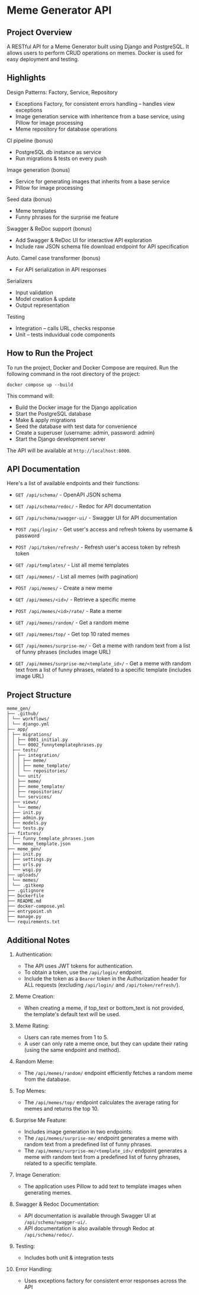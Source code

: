 # Meme Generator API

## Project Overview

A RESTful API for a Meme Generator built using Django and PostgreSQL. It allows users to perform CRUD operations on memes. Docker is used for easy deployment and testing.

## Highlights
Design Patterns: Factory, Service, Repository
- Exceptions Factory, for consistent errors handling – handles view exceptions
- Image generation service with inheritence from a base service, using Pillow for image processing
- Meme repository for database operations

CI pipeline (bonus)
- PostgreSQL db instance as service
- Run migrations & tests on every push

Image generation (bonus)
- Service for generating images that inherits from a base service
- Pillow for image processing

Seed data (bonus)
- Meme templates
- Funny phrases for the surprise me feature

Swagger & ReDoc support (bonus)
- Add Swagger & ReDoc UI for interactive API exploration
- Include raw JSON schema file download endpoint for API specification

Auto. Camel case transformer (bonus)
- For API serialization in API responses

Serializers
- Input validation
- Model creation & update
- Output representation

Testing
- Integration – calls URL, checks response
- Unit – tests induvidual code components


## How to Run the Project

To run the project, Docker and Docker Compose are required.
Run the following command in the root directory of the project:
```
docker compose up --build
```

This command will:
- Build the Docker image for the Django application
- Start the PostgreSQL database
- Make & apply migrations
- Seed the database with test data for convenience
- Create a superuser (username: admin, password: admin)
- Start the Django development server

The API will be available at `http://localhost:8000`.

## API Documentation

Here's a list of available endpoints and their functions:

- `GET /api/schema/` - OpenAPI JSON schema
- `GET /api/schema/redoc/` - Redoc for API documentation
- `GET /api/schema/swagger-ui/` - Swagger UI for API documentation

- `POST /api/login/` - Get user's access and refresh tokens by username & password
- `POST /api/token/refresh/` - Refresh user's access token by refresh token

- `GET /api/templates/` - List all meme templates

- `GET /api/memes/` - List all memes (with pagination)
- `POST /api/memes/` - Create a new meme
- `GET /api/memes/<id>/` - Retrieve a specific meme
- `POST /api/memes/<id>/rate/` - Rate a meme
- `GET /api/memes/random/` - Get a random meme
- `GET /api/memes/top/` - Get top 10 rated memes
- `GET /api/memes/surprise-me/` - Get a meme with random text from a list of funny phrases (includes image URL)
- `GET /api/memes/surprise-me/<template_id>/` - Get a meme with random text from a list of funny phrases, related to a specific template (includes image URL)

## Project Structure

```
meme_gen/
├── .github/
│ └── workflows/
│ └── django.yml
├── app/
│ ├── migrations/
│ │ ├── 0001_initial.py
│ │ └── 0002_funnytemplatephrases.py
│ ├── tests/
│ │ ├── integration/
│ │ │ ├── meme/
│ │ │ ├── meme_template/
│ │ │ └── repositories/
│ │ └── unit/
│ │ ├── meme/
│ │ ├── meme_template/
│ │ ├── repositories/
│ │ └── services/
│ ├── views/
│ │ └── meme/
│ ├── init.py
│ ├── admin.py
│ ├── models.py
│ └── tests.py
├── fixtures/
│ ├── funny_template_phrases.json
│ └── meme_template.json
├── meme_gen/
│ ├── init.py
│ ├── settings.py
│ ├── urls.py
│ └── wsgi.py
├── uploads/
│ └── memes/
│ └── .gitkeep
├── .gitignore
├── Dockerfile
├── README.md
├── docker-compose.yml
├── entrypoint.sh
├── manage.py
└── requirements.txt
```
## Additional Notes

1. Authentication:
   - The API uses JWT tokens for authentication.
   - To obtain a token, use the `/api/login/` endpoint.
   - Include the token as a `Bearer` token in the Authorization header for ALL requests (excluding `/api/login/` and `/api/token/refresh/`).

2. Meme Creation:
   - When creating a meme, if top_text or bottom_text is not provided, the template's default text will be used.

3. Meme Rating:
   - Users can rate memes from 1 to 5.
   - A user can only rate a meme once, but they can update their rating (using the same endpoint and method).

4. Random Meme:
   - The `/api/memes/random/` endpoint efficiently fetches a random meme from the database.

5. Top Memes:
   - The `/api/memes/top/` endpoint calculates the average rating for memes and returns the top 10.

6. Surprise Me Feature:
   - Includes image generation in two endpoints:
    - The `/api/memes/surprise-me/` endpoint generates a meme with random text from a predefined list of funny phrases.
    - The `/api/memes/surprise-me/<template_id>/` endpoint generates a meme with random text from a predefined list of funny phrases, related to a specific template.

7. Image Generation:
   - The application uses Pillow to add text to template images when generating memes.

8. Swagger & Redoc Documentation:
   - API documentation is available through Swagger UI at `/api/schema/swagger-ui/`.
   - API documentation is also available through Redoc at `/api/schema/redoc/`.

9. Testing:
   - Includes both unit & integration tests

10. Error Handling:
    - Uses exceptions factory for consistent error responses across the API

